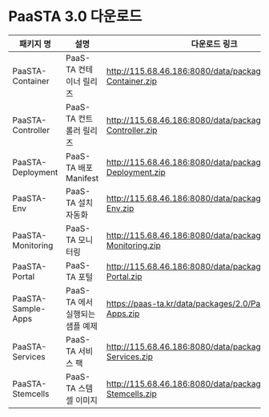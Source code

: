 # PaaSTA 3.0 다운로드

|패키지 명|설명 |다운로드 링크|checksum|
|---------|-------|--------------|---------------|
|PaaSTA-Container|PaaS-TA 컨테이너 릴리즈|http://115.68.46.186:8080/data/packages/3.0/PaaSTA-Container.zip |md5sum: 9e63d1dc9add6abb662392e1df45e489 |
|PaaSTA-Controller|PaaS-TA 컨트롤러 릴리즈|http://115.68.46.186:8080/data/packages/3.0/PaaSTA-Controller.zip |md5sum: 9f05057bbaee804c6dd5212396d1f3cc |
|PaaSTA-Deployment|PaaS-TA 배포 Manifest|http://115.68.46.186:8080/data/packages/3.0/PaaSTA-Deployment.zip |md5sum: ae9d0abde61c3ef2d84adf7b2dc281e0 |
|PaaSTA-Env|PaaS-TA 설치자동화|http://115.68.46.186:8080/data/packages/3.0/PaaSTA-Env.zip |md5sum: 5dddd0f6c3e10f10f5f33a4a454e0fec |
|PaaSTA-Monitoring|PaaS-TA 모니터링 |http://115.68.46.186:8080/data/packages/3.0/PaaSTA-Monitoring.zip |md5sum: b9570b01a0295ce8a4d941dcacd07e65 |
|PaaSTA-Portal|PaaS-TA 포털|http://115.68.46.186:8080/data/packages/3.0/PaaSTA-Portal.zip |md5sum: de15c1113622a398a05641b602f3151a |
|PaaSTA-Sample-Apps|PaaS-TA 에서 실행되는 샘플 예제 |https://paas-ta.kr/data/packages/2.0/PaaSTA-Sample-Apps.zip |
|PaaSTA-Services|PaaS-TA 서비스 팩|http://115.68.46.186:8080/data/packages/3.0/PaaSTA-Services.zip |md5sum: 5d78232d7f496ea89c6a07bdec0b9c4f |
|PaaSTA-Stemcells|PaaS-TA 스템셀 이미지|http://115.68.46.186:8080/data/packages/3.0/PaaSTA-Stemcells.zip |md5sum: be00e83df5da1a58cda32cbb776eaa9e |
